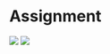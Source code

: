 # Assignment
<img src="https://capsule-render.vercel.app/api?type=slice&color=navy&height=200&section=header&text=GitHub&fontSize=90" />

<img src="https://img.shields.io/badge/Visual Studio-skyblue?style=flat&logo=Visual Studio&logoColor=white"/>
 
